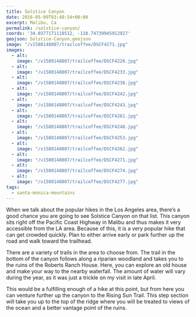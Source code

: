 ```yaml
---
title: Solstice Canyon
date: 2016-05-09T03:40:54+00:00
excerpt: Malibu, Ca
permalink: /solstice-canyon/
coords: '34.0377171118512, -118.74739945912927'
geojson: Solstice-Canyon.geojson
image: "/v1580148807/trailcoffee/DSCF4271.jpg"
images:
  - alt: 
    image: "/v1580148807/trailcoffee/DSCF4226.jpg"
  - alt: 
    image: "/v1580148807/trailcoffee/DSCF4233.jpg"
  - alt: 
    image: "/v1580148807/trailcoffee/DSCF4238.jpg"
  - alt: 
    image: "/v1580148807/trailcoffee/DSCF4242.jpg"
  - alt: 
    image: "/v1580148807/trailcoffee/DSCF4243.jpg"
  - alt: 
    image: "/v1580148807/trailcoffee/DSCF4261.jpg"
  - alt: 
    image: "/v1580148807/trailcoffee/DSCF4248.jpg"
  - alt: 
    image: "/v1580148807/trailcoffee/DSCF4253.jpg"
  - alt: 
    image: "/v1580148807/trailcoffee/DSCF4262.jpg"
  - alt: 
    image: "/v1580148807/trailcoffee/DSCF4271.jpg"
  - alt: 
    image: "/v1580148807/trailcoffee/DSCF4274.jpg"
  - alt: 
    image: "/v1580148807/trailcoffee/DSCF4277.jpg"
tags:
  - santa-monica-mountains
---
```

When we talk about the popular hikes in the Los Angeles area, there’s a good chance you are going to see Solstice Canyon on that list. This canyon sits right off the Pacific Coast Highway in Malibu and thus makes it very accessible from the LA area. Because of this, it is a very popular hike that can get crowded quickly. Plan to either arrive early or park further up the road and walk toward the trailhead.

There are a variety of trails in the area to choose from. The trail in the bottom of the canyon follows along a riparian woodland and takes you to the ruins of the Roberts Ranch House. Here, you can explore an old house and make your way to the nearby waterfall. The amount of water will vary during the year, as it was just a trickle on my visit in late April.

This would be a fulfilling enough of a hike at this point, but from here you can venture further up the canyon to the Rising Sun Trail. This step section will take you up to the top of the ridge where you will be treated to views of the ocean and a better vantage point of the ruins.



